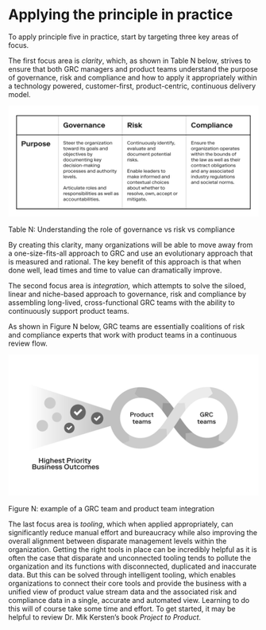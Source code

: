 # Applying the principle in practice

To apply principle five in practice, start by targeting three key areas of focus.

The first focus area is _clarity_, which, as shown in Table N below, strives to ensure that both GRC managers and product teams understand the purpose of governance, risk and compliance and how to apply it appropriately within a technology powered, customer-first, product-centric, continuous delivery model.

![](../.gitbook/assets/0%20%2812%29.png)

Table N: Understanding the role of governance vs risk vs compliance

By creating this clarity, many organizations will be able to move away from a one-size-fits-all approach to GRC and use an evolutionary approach that is measured and rational. The key benefit of this approach is that when done well, lead times and time to value can dramatically improve.

The second focus area is _integration,_ which attempts to solve the siloed, linear and niche-based approach to governance, risk and compliance by assembling long-lived, cross-functional GRC teams with the ability to continuously support product teams.

As shown in Figure N below, GRC teams are essentially coalitions of risk and compliance experts that work with product teams in a continuous review flow.

![](../.gitbook/assets/1%20%286%29.png)

Figure N: example of a GRC team and product team integration

The last focus area is _tooling_, which when applied appropriately, can significantly reduce manual effort and bureaucracy while also improving the overall alignment between disparate management levels within the organization. Getting the right tools in place can be incredibly helpful as it is often the case that disparate and unconnected tooling tends to pollute the organization and its functions with disconnected, duplicated and inaccurate data. But this can be solved through intelligent tooling, which enables organizations to connect their core tools and provide the business with a unified view of product value stream data and the associated risk and compliance data in a single, accurate and automated view. Learning to do this will of course take some time and effort. To get started, it may be helpful to review Dr. Mik Kersten’s book _Project to Product_.

